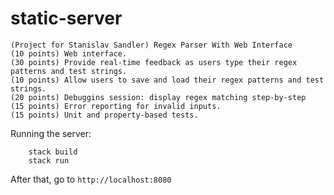 # static-server
```
(Project for Stanislav Sandler) Regex Parser With Web Interface
(10 points) Web interface.
(30 points) Provide real-time feedback as users type their regex patterns and test strings.
(10 points) Allow users to save and load their regex patterns and test strings.
(20 points) Debuggins session: display regex matching step-by-step
(15 points) Error reporting for invalid inputs.
(15 points) Unit and property-based tests.
```
Running the server:
```
    stack build
    stack run
```
After that, go to `http://localhost:8080`